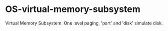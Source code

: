 # OS-virtual-memory-subsystem
Virtual Memory Subsystem. One level paging, 'part' and 'disk' simulate disk.
